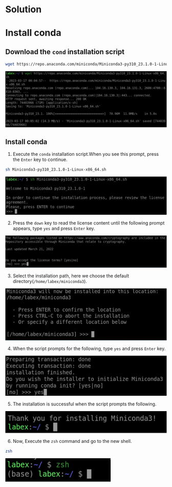# Solution

# Install conda

## Download the `cond` installation script

```bash
wget https://repo.anaconda.com/miniconda/Miniconda3-py310_23.1.0-1-Linux-x86_64.sh
```

![download-conda-installation_script](../assets/download-conda-installation-script.png)

## Install conda

1. Execute the `conda` installation script.When you see this prompt, press the `Enter` key to continue.

```bash
sh Miniconda3-py310_23.1.0-1-Linux-x86_64.sh
```

![execute-the-installation](../assets/execute-the-installation.png)

2. Press the `down` key to read the license content until the following prompt appears, type `yes` and press `Enter` key.

![read-and-accept-license](../assets/read-and-accept-license.png)

3. Select the installation path, here we choose the default directory(`/home/labex/miniconda3`).

![select-installation_path](../assets/select-installation-path.png)

4. When the script prompts for the following, type `yes` and press `Enter` key.

![check-init-conda](../assets/check-init-conda.png)

5. The installation is successful when the script prompts the following.

![install-completed](../assets/install-completed.png)

6. Now, Execute the `zsh` command and go to the new shell.

```bash
zsh
```

![change-shell](../assets/change-shell.png)
